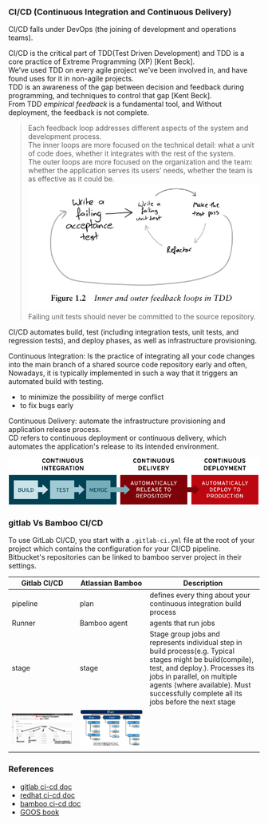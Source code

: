### CI/CD (Continuous Integration and Continuous Delivery)     
CI/CD falls under DevOps (the joining of development and operations teams).     

CI/CD is the critical part of TDD(Test Driven Development) and TDD is a core practice of Extreme Programming (XP) [Kent Beck].      
We’ve used TDD on every agile project we’ve been involved in, and have found uses for it in non-agile projects.     
TDD is an awareness of the gap between decision and feedback during programming, and techniques to control that gap [Kent Beck].     
From TDD *empirical feedback* is a fundamental tool, and Without deployment, the feedback is not complete.    

>Each feedback loop addresses different aspects of the system and development process.     
> The inner loops are more focused on the technical detail: what a unit of code does, whether it integrates with the rest of the system.     
> The outer loops are more focused on the organization and the team: whether the application serves its users’ needs, whether the team is as effective as it could be.    
![TDD feedback loop](./TDD_feedback_loops.png)     
> Failing unit tests should never be committed to the source repository.     
     
CI/CD automates build, test (including integration tests, unit tests, and regression tests), and deploy phases, as well as infrastructure provisioning.     

Continuous Integration: Is the practice of integrating all your code changes into the main branch of a shared source code repository early and often,     
Nowadays, it is typically implemented in such a way that it triggers an automated build with testing.     
- to minimize the possibility of merge conflict     
- to fix bugs early

Continuous Delivery: automate the infrastructure provisioning and application release process.     
CD refers to continuous deployment or continuous delivery, which automates the application's release to its intended environment.

![redhat ci-cd-flow](ci-cd-flow-redhat.png)

### gitlab Vs Bamboo CI/CD     
To use GitLab CI/CD, you start with a `.gitlab-ci.yml` file at the root of your project which contains the configuration for your CI/CD pipeline.     
Bitbucket's repositories can be linked to bamboo server project in their settings.     

<table>
        <tr>
            <th>Gitlab CI/CD</th>
            <th>Atlassian Bamboo</th>
            <th>Description</th>
        </tr>
        <tbody>
        <tr>
            <td>pipeline</td>
            <td>plan</td>
            <td>defines every thing about your continuous integration build process</td>
        </tr>
        <tr>
            <td>Runner</td>
            <td>Bamboo agent</td>
            <td>agents that run jobs</td>
        </tr>
        <tr>
            <td>stage</td>
            <td>stage</td>
            <td>Stage group jobs and represents individual step in build process(e.g. Typical stages might be build(compile), test, and deploy.).    
                Processes its jobs in parallel, on multiple agents (where available).     
                Must successfully complete all its jobs before the next stage </td>
        </tr>
        <tr>
            <td><img src="gitlab-pipeline-overview.png"/></td>
            <td><img src="BambooPlanAnatomy.png"/></td>
        </tr>
        </tbody>

</table>

### References
- [gitlab ci-cd doc](https://about.gitlab.com/topics/ci-cd/)
- [redhat ci-cd doc](https://www.redhat.com/en/topics/devops/what-is-ci-cd)
- [bamboo ci-cd doc](https://confluence.atlassian.com/bamboo/configuring-plans-289276853.html)
- [GOOS book](https://www.amazon.com/Growing-Object-Oriented-Software-Guided-Tests/dp/0321503627)